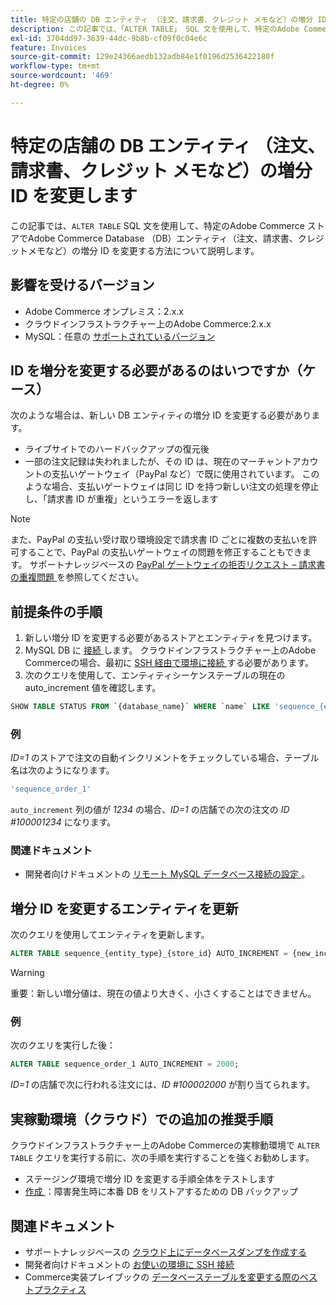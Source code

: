 ```yaml
---
title: 特定の店舗の DB エンティティ （注文、請求書、クレジット メモなど）の増分 ID を変更します
description: この記事では、「ALTER TABLE」 SQL 文を使用して、特定のAdobe Commerce ストアでAdobe Commerce Database （DB）エンティティ（注文、請求書、クレジットメモなど）の増分 ID を変更する方法について説明します。
exl-id: 3704dd97-3639-44dc-9b8b-cf09f0c04e6c
feature: Invoices
source-git-commit: 129e24366aedb132adb84e1f0196d2536422180f
workflow-type: tm+mt
source-wordcount: '469'
ht-degree: 0%

---
```


# 特定の店舗の DB エンティティ （注文、請求書、クレジット メモなど）の増分 ID を変更します

この記事では、`ALTER TABLE` SQL 文を使用して、特定のAdobe Commerce ストアでAdobe Commerce Database （DB）エンティティ（注文、請求書、クレジットメモなど）の増分 ID を変更する方法について説明します。

## 影響を受けるバージョン

* Adobe Commerce オンプレミス：2.x.x
* クラウドインフラストラクチャー上のAdobe Commerce:2.x.x
* MySQL：任意の [ サポートされているバージョン ](https://experienceleague.adobe.com/ja/docs/commerce-operations/installation-guide/system-requirements)

## ID を増分を変更する必要があるのはいつですか（ケース）

次のような場合は、新しい DB エンティティの増分 ID を変更する必要があります。

* ライブサイトでのハードバックアップの復元後
* 一部の注文記録は失われましたが、その ID は、現在のマーチャントアカウントの支払いゲートウェイ（PayPal など）で既に使用されています。 このような場合、支払いゲートウェイは同じ ID を持つ新しい注文の処理を停止し、「請求書 ID が重複」というエラーを返します

>[!NOTE]
>
>また、PayPal の支払い受け取り環境設定で請求書 ID ごとに複数の支払いを許可することで、PayPal の支払いゲートウェイの問題を修正することもできます。 サポートナレッジベースの [PayPal ゲートウェイの拒否リクエスト – 請求書の重複問題 ](https://experienceleague.adobe.com/ja/docs/experience-cloud-kcs/kbarticles/ka-26838) を参照してください。

## 前提条件の手順

1. 新しい増分 ID を変更する必要があるストアとエンティティを見つけます。
1. MySQL DB に [ 接続 ](https://experienceleague.adobe.com/ja/docs/commerce-operations/installation-guide/prerequisites/database-server/mysql-remote) します。 クラウドインフラストラクチャー上のAdobe Commerceの場合、最初に [SSH 経由で環境に接続 ](https://experienceleague.adobe.com/docs/commerce-cloud-service/user-guide/develop/secure-connections.html?lang=ja) する必要があります。
1. 次のクエリを使用して、エンティティシーケンステーブルの現在の auto\_increment 値を確認します。

```sql
SHOW TABLE STATUS FROM `{database_name}` WHERE `name` LIKE 'sequence_{entity_type}_{store_id}';
```

### 例

*ID=1* のストアで注文の自動インクリメントをチェックしている場合、テーブル名は次のようになります。

```sql
'sequence_order_1'
```

`auto_increment` 列の値が *1234* の場合、*ID=1* の店舗での次の注文の *ID \#100001234* になります。

### 関連ドキュメント

* 開発者向けドキュメントの [ リモート MySQL データベース接続の設定 ](https://experienceleague.adobe.com/ja/docs/commerce-operations/installation-guide/prerequisites/database-server/mysql-remote)。

## 増分 ID を変更するエンティティを更新

次のクエリを使用してエンティティを更新します。

```sql
ALTER TABLE sequence_{entity_type}_{store_id} AUTO_INCREMENT = {new_increment_value};
```

>[!WARNING]
>
>重要：新しい増分値は、現在の値より大きく、小さくすることはできません。

### 例

次のクエリを実行した後：

```sql
ALTER TABLE sequence_order_1 AUTO_INCREMENT = 2000;
```

*ID=1* の店舗で次に行われる注文には、*ID \#100002000* が割り当てられます。

## 実稼動環境（クラウド）での追加の推奨手順

クラウドインフラストラクチャー上のAdobe Commerceの実稼動環境で `ALTER TABLE` クエリを実行する前に、次の手順を実行することを強くお勧めします。

* ステージング環境で増分 ID を変更する手順全体をテストします
* [ 作成 ](/help/how-to/general/create-database-dump-on-cloud.md)：障害発生時に本番 DB をリストアするための DB バックアップ

## 関連ドキュメント

* サポートナレッジベースの [ クラウド上にデータベースダンプを作成する ](/help/how-to/general/create-database-dump-on-cloud.md)
* 開発者向けドキュメントの [ お使いの環境に SSH 接続 ](https://experienceleague.adobe.com/docs/commerce-cloud-service/user-guide/develop/secure-connections.html?lang=ja)
* Commerce実装プレイブックの [ データベーステーブルを変更する際のベストプラクティス ](https://experienceleague.adobe.com/ja/docs/commerce-operations/implementation-playbook/best-practices/development/modifying-core-and-third-party-tables#why-adobe-recommends-avoiding-modifications)
